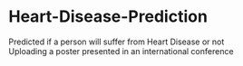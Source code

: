 # Heart-Disease-Prediction
Predicted if a person will suffer from Heart Disease or not <br>
Uploading a poster presented in an international conference
